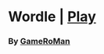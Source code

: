 # Wordle | [Play](https://www.wildwest.gg/g/n4H5KifWXxde)

### By [GameRoMan](https://discord.com/users/692671532530663527)
